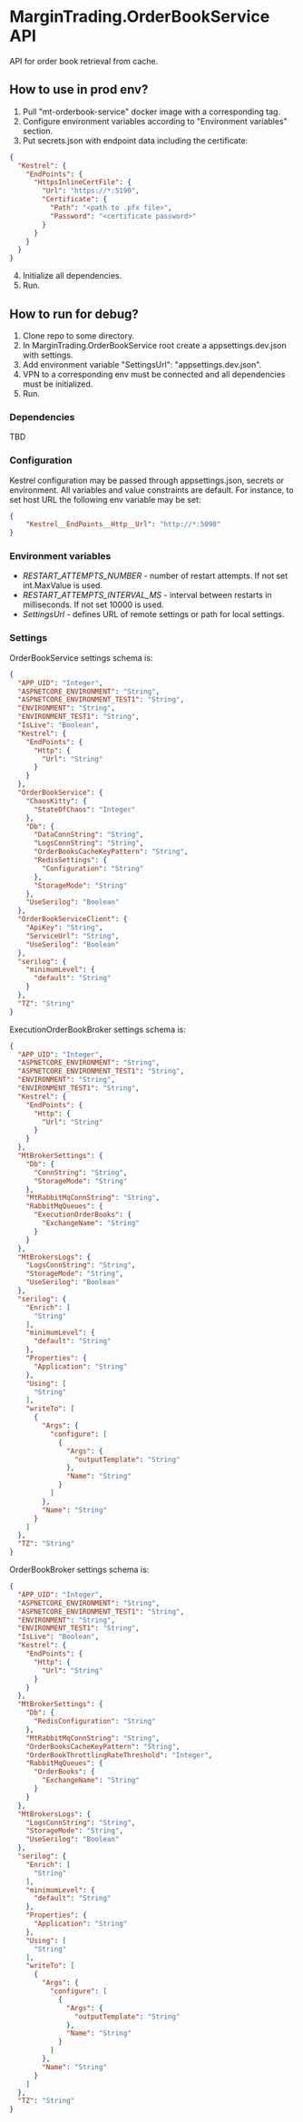# MarginTrading.OrderBookService API #

API for order book retrieval from cache.

## How to use in prod env? ##

1. Pull "mt-orderbook-service" docker image with a corresponding tag.
2. Configure environment variables according to "Environment variables" section.
3. Put secrets.json with endpoint data including the certificate:
```json
{
  "Kestrel": {
    "EndPoints": {
      "HttpsInlineCertFile": {
        "Url": "https://*:5190",
        "Certificate": {
          "Path": "<path to .pfx file>",
          "Password": "<certificate password>"
        }
      }
    }
  }
}
```
4. Initialize all dependencies.
5. Run.

## How to run for debug? ##

1. Clone repo to some directory.
2. In MarginTrading.OrderBookService root create a appsettings.dev.json with settings.
3. Add environment variable "SettingsUrl": "appsettings.dev.json".
4. VPN to a corresponding env must be connected and all dependencies must be initialized.
5. Run.

### Dependencies ###

TBD

### Configuration ###

Kestrel configuration may be passed through appsettings.json, secrets or environment.
All variables and value constraints are default. For instance, to set host URL the following env variable may be set:
```json
{
    "Kestrel__EndPoints__Http__Url": "http://*:5090"
}
```

### Environment variables ###

* *RESTART_ATTEMPTS_NUMBER* - number of restart attempts. If not set int.MaxValue is used.
* *RESTART_ATTEMPTS_INTERVAL_MS* - interval between restarts in milliseconds. If not set 10000 is used.
* *SettingsUrl* - defines URL of remote settings or path for local settings.

### Settings ###

OrderBookService settings schema is:
<!-- MARKDOWN-AUTO-DOCS:START (CODE:src=./service.json) -->
<!-- The below code snippet is automatically added from ./service.json -->
```json
{
  "APP_UID": "Integer",
  "ASPNETCORE_ENVIRONMENT": "String",
  "ASPNETCORE_ENVIRONMENT_TEST1": "String",
  "ENVIRONMENT": "String",
  "ENVIRONMENT_TEST1": "String",
  "IsLive": "Boolean",
  "Kestrel": {
    "EndPoints": {
      "Http": {
        "Url": "String"
      }
    }
  },
  "OrderBookService": {
    "ChaosKitty": {
      "StateOfChaos": "Integer"
    },
    "Db": {
      "DataConnString": "String",
      "LogsConnString": "String",
      "OrderBooksCacheKeyPattern": "String",
      "RedisSettings": {
        "Configuration": "String"
      },
      "StorageMode": "String"
    },
    "UseSerilog": "Boolean"
  },
  "OrderBookServiceClient": {
    "ApiKey": "String",
    "ServiceUrl": "String",
    "UseSerilog": "Boolean"
  },
  "serilog": {
    "minimumLevel": {
      "default": "String"
    }
  },
  "TZ": "String"
}
```
<!-- MARKDOWN-AUTO-DOCS:END -->

ExecutionOrderBookBroker settings schema is:
<!-- MARKDOWN-AUTO-DOCS:START (CODE:src=./executionBroker.json) -->
<!-- The below code snippet is automatically added from ./executionBroker.json -->
```json
{
  "APP_UID": "Integer",
  "ASPNETCORE_ENVIRONMENT": "String",
  "ASPNETCORE_ENVIRONMENT_TEST1": "String",
  "ENVIRONMENT": "String",
  "ENVIRONMENT_TEST1": "String",
  "Kestrel": {
    "EndPoints": {
      "Http": {
        "Url": "String"
      }
    }
  },
  "MtBrokerSettings": {
    "Db": {
      "ConnString": "String",
      "StorageMode": "String"
    },
    "MtRabbitMqConnString": "String",
    "RabbitMqQueues": {
      "ExecutionOrderBooks": {
        "ExchangeName": "String"
      }
    }
  },
  "MtBrokersLogs": {
    "LogsConnString": "String",
    "StorageMode": "String",
    "UseSerilog": "Boolean"
  },
  "serilog": {
    "Enrich": [
      "String"
    ],
    "minimumLevel": {
      "default": "String"
    },
    "Properties": {
      "Application": "String"
    },
    "Using": [
      "String"
    ],
    "writeTo": [
      {
        "Args": {
          "configure": [
            {
              "Args": {
                "outputTemplate": "String"
              },
              "Name": "String"
            }
          ]
        },
        "Name": "String"
      }
    ]
  },
  "TZ": "String"
}
```
<!-- MARKDOWN-AUTO-DOCS:END -->

OrderBookBroker settings schema is:
<!-- MARKDOWN-AUTO-DOCS:START (CODE:src=./broker.json) -->
<!-- The below code snippet is automatically added from ./broker.json -->
```json
{
  "APP_UID": "Integer",
  "ASPNETCORE_ENVIRONMENT": "String",
  "ASPNETCORE_ENVIRONMENT_TEST1": "String",
  "ENVIRONMENT": "String",
  "ENVIRONMENT_TEST1": "String",
  "IsLive": "Boolean",
  "Kestrel": {
    "EndPoints": {
      "Http": {
        "Url": "String"
      }
    }
  },
  "MtBrokerSettings": {
    "Db": {
      "RedisConfiguration": "String"
    },
    "MtRabbitMqConnString": "String",
    "OrderBooksCacheKeyPattern": "String",
    "OrderBookThrottlingRateThreshold": "Integer",
    "RabbitMqQueues": {
      "OrderBooks": {
        "ExchangeName": "String"
      }
    }
  },
  "MtBrokersLogs": {
    "LogsConnString": "String",
    "StorageMode": "String",
    "UseSerilog": "Boolean"
  },
  "serilog": {
    "Enrich": [
      "String"
    ],
    "minimumLevel": {
      "default": "String"
    },
    "Properties": {
      "Application": "String"
    },
    "Using": [
      "String"
    ],
    "writeTo": [
      {
        "Args": {
          "configure": [
            {
              "Args": {
                "outputTemplate": "String"
              },
              "Name": "String"
            }
          ]
        },
        "Name": "String"
      }
    ]
  },
  "TZ": "String"
}
```
<!-- MARKDOWN-AUTO-DOCS:END -->
